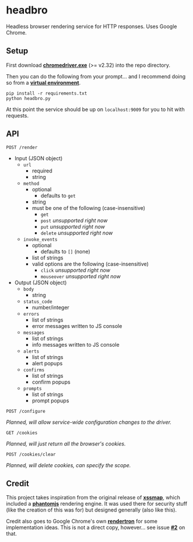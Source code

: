 
# headbro

Headless browser rendering service for HTTP responses. Uses Google Chrome.

## Setup

First download [**chromedriver.exe**](https://sites.google.com/a/chromium.org/chromedriver/downloads) (>= v2.32) into the repo directory.

Then you can do the following from your prompt... and I recommend doing so from a [**virtual environment**](https://docs.python.org/3/library/venv.html).

```
pip install -r requirements.txt
python headbro.py
```

At this point the service should be up on `localhost:9009` for you to hit with requests.

## API

`POST /render`

- Input (JSON object)
    - `url`
        - required
        - string
    - `method`
        - optional
            - defaults to `get`
        - string
        - must be one of the following (case-insensitive)
            - `get`
            - `post` *unsupported right now*
            - `put` *unsupported right now*
            - `delete` *unsupported right now*
    - `invoke_events`
        - optional
            - defaults to `[]` (none)
        - list of strings
        - valid options are the following (case-insensitive)
            - `click` *unsupported right now*
            - `mouseover` *unsupported right now*
- Output (JSON object)
    - `body`
        - string
    - `status_code`
        - number/integer
    - `errors`
        - list of strings
        - error messages written to JS console
    - `messages`
        - list of strings
        - info messages written to JS console
    - `alerts`
        - list of strings
        - alert popups
    - `confirms`
        - list of strings
        - confirm popups
    - `prompts`
        - list of strings
        - prompt popups
       
`POST /configure`

*Planned, will allow service-wide configuration changes to the driver.*

`GET /cookies`

*Planned, will just return all the browser's cookies.*

`POST /cookies/clear`

*Planned, will delete cookies, can specify the scope.*

## Credit

This project takes inspiration from the original release of [**xssmap**](https://github.com/secdec/xssmap), which included a [**phantomjs**](https://en.wikipedia.org/wiki/PhantomJS) rendering engine. It was used there for security stuff (like the creation of this was for) but designed generally (also like this).

Credit also goes to Google Chrome's own [**rendertron**](https://github.com/GoogleChrome/rendertron) for some implementation ideas. This is not a direct copy, however... see issue [**#2**](https://github.com/gingeleski/headbro/issues/2) on that.

